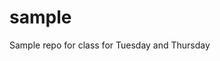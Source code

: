 # sample
Sample repo for class for Tuesday and Thursday

<!-- "git clone" used to copy url in -->
<!-- "git status" used to check modified status of branch code -->
<!-- status will be red if different from master code, changes not staged to commit -->
<!-- "git add -A" tells git you are ready to push changes -->
<!-- "git status" again to check if master is modified, will be green, changes staged to commit -->
<!-- "git commit -m "Modified readme"" to commit, any text between quotes -->
<!-- "git log" shows initial commit -->
<!-- git push to push to master on github -->

<!-- if you create a new file, touch  -->
<!-- do same process, git add -A, git commit -m "New file" -->
<!-- This time type git push origin master -->

